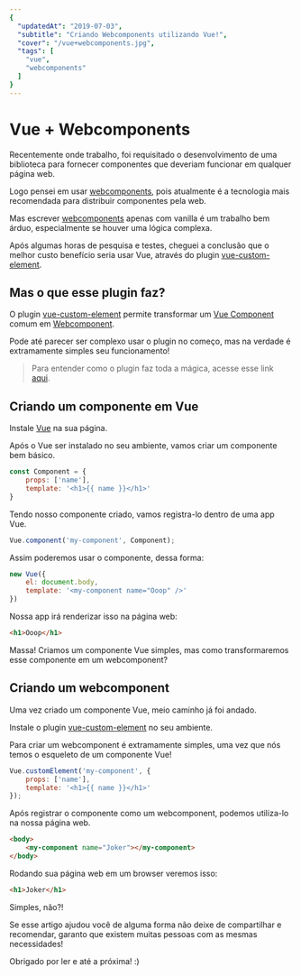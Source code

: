 ```yaml
---
{
  "updatedAt": "2019-07-03",
  "subtitle": "Criando Webcomponents utilizando Vue!",
  "cover": "/vue+webcomponents.jpg",
  "tags": [
    "vue",
    "webcomponents"
  ]
}
---
```


# Vue + Webcomponents

Recentemente onde trabalho, foi requisitado o desenvolvimento de uma biblioteca para fornecer componentes que deveriam funcionar em qualquer página web. 

Logo pensei em usar [webcomponents](https://www.webcomponents.org/introduction), pois atualmente é a tecnologia mais recomendada para distribuir componentes pela web. 

Mas escrever [webcomponents](https://www.webcomponents.org/introduction) apenas com vanilla é um trabalho bem árduo, especialmente se houver uma lógica complexa.

Após algumas horas de pesquisa e testes, cheguei a conclusão que o melhor custo benefício seria usar Vue, através do plugin [vue-custom-element](https://github.com/karol-f/vue-custom-element).

## Mas o que esse plugin faz?

O plugin [vue-custom-element](https://github.com/karol-f/vue-custom-element) permite transformar um [Vue Component](https://vuejs.org/v2/guide/components.html) comum em [Webcomponent](https://www.webcomponents.org/introduction). 

Pode até parecer ser complexo usar o plugin no começo, mas na verdade é extramamente simples seu funcionamento!

> Para entender como o plugin faz toda a mágica, acesse esse link [aqui](https://github.com/karol-f/vue-custom-element#how-does-it-work).

## Criando um componente em Vue

Instale [Vue](https://vuejs.org/v2/guide/installation.html) na sua página.

Após o Vue ser instalado no seu ambiente, vamos criar um componente bem básico. 

```js
const Component = {
    props: ['name'],
    template: '<h1>{{ name }}</h1>'
}
```

Tendo nosso componente criado, vamos registra-lo dentro de uma app Vue. 

```js
Vue.component('my-component', Component);
```

Assim poderemos usar o componente, dessa forma:

```js
new Vue({
    el: document.body,
    template: '<my-component name="Ooop" />'
})
```

Nossa app irá renderizar isso na página web: 

```html
<h1>Ooop</h1>
```

Massa! Criamos um componente Vue simples, mas como transformaremos esse componente em um webcomponent?

## Criando um webcomponent 

Uma vez criado um componente Vue, meio caminho já foi andado.

Instale o plugin [vue-custom-element](https://github.com/karol-f/vue-custom-element#installation) no seu ambiente. 

Para criar um webcomponent é extramamente simples, uma vez que nós temos o esqueleto de um componente Vue!

```js
Vue.customElement('my-component', {
    props: ['name'],
    template: '<h1>{{ name }}</h1>'
});
```

Após registrar o componente como um webcomponent, podemos utiliza-lo na nossa página web.

```html
<body>
    <my-component name="Joker"></my-component> 
</body>
```

Rodando sua página web em um browser veremos isso:

```html
<h1>Joker</h1>
```

Simples, não?! 

Se esse artigo ajudou você de alguma forma não deixe de compartilhar e recomendar, garanto que existem muitas pessoas com as mesmas necessidades!

Obrigado por ler e até a próxima! :) 
